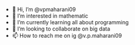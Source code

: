 - 👋 Hi, I’m @vpmaharani09
- 👀 I’m interested in mathematic
- 🌱 I’m currently learning all about programming
- 💞️ I’m looking to collaborate on big data
- 📫 How to reach me on ig @v.p.maharani09

<!---
vpmaharani09/vpmaharani09 is a ✨ special ✨ repository because its `README.md` (this file) appears on your GitHub profile.
You can click the Preview link to take a look at your changes.
--->
